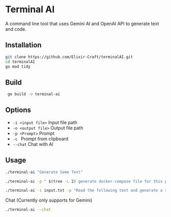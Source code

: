 # Terminal AI

A command line tool that uses Gemini AI and OpenAI API to generate text and code.


## Installation

```bash
git clone https://github.com/Elixir-Craft/terminalAI.git
cd terminalAI
go mod tidy
```


## Build

```bash
 go build -o terminal-ai
```


## Options

* `-i <input file>` Input file path
* `-o <output file>` Output file path
* `-p <Prompt>` Prompt
* `-c ` Prompt from clipboard
* `--chat` Chat with AI


## Usage

```bash
./terminal-ai "Generate Some Text"
```
```bash
./terminal-ai -p " $(tree -L 2) generate docker-compose file for this project" -o docker-compose.yaml 
```
```bash
./terminal-ai -i input.txt -p "Read the following text and generate a summary" -o output.txt
```


Chat (Currently only supports for Gemini)
```bash
./terminal-ai --chat
```



